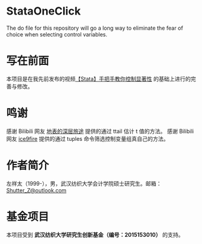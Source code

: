 # StataOneClick
The do file for this repository will go a long way to eliminate the fear of choice when selecting control variables.


# 写在前面
本项目是在我先前发布的视频[【Stata】手把手教你控制显著性](https://www.bilibili.com/video/BV1ZT4y1m7Rs/) 的基础上进行的完善与修改。


# 鸣谢
感谢 Bilibili 网友 [地表的深层旅途](https://space.bilibili.com/32017974) 提供的通过 ttail 估计 t 值的方法。
感谢 Bilibili 网友 [ice9fire](https://space.bilibili.com/361814859) 提供的通过 tuples 命令筛选控制变量组真自己的方法。


# 作者简介
左祥太（1999-），男，武汉纺织大学会计学院硕士研究生。邮箱：Shutter_Z@outlook.com


# 基金项目
本项目受到 **武汉纺织大学研究生创新基金（编号：2015153010）** 的支持。
